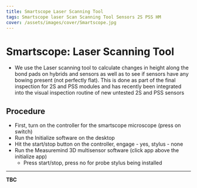 ```yaml
---
title: Smartscope Laser Scanning Tool
tags: Smartscope laser Scan Scanning Tool Sensors 2S PSS HM
cover: /assets/images/cover/Smartscope.jpg 
---
```


# Smartscope: Laser Scanning Tool

* We use the Laser scanning tool to calculate changes in height along the bond pads on hybrids and sensors as well as to see if sensors have any bowing present (not perfectly flat). This is done as part of the final inspection for 2S and PSS modules and has recently been integrated into the visual inspection routine of new untested 2S and PSS sensors 

## Procedure
* First, turn on the controller for the smartscope microscope (press on switch)
* Run the Initialize software on the desktop
* Hit the start/stop button on the controller, engage - yes, stylus - none
* Run the Measuremind 3D multisensor software (click app above the initialize app)
    * Press start/stop, press no for probe stylus being installed 

----

 **TBC**
